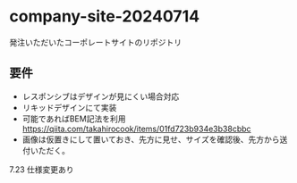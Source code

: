 # company-site-20240714
発注いただいたコーポレートサイトのリポジトリ<br>
## 要件
 - レスポンシブはデザインが見にくい場合対応<br>
 - リキッドデザインにて実装<br>
 - 可能であればBEM記法を利用<br>
 https://qiita.com/takahirocook/items/01fd723b934e3b38cbbc
 - 画像は仮置きにして置いておき、先方に見せ、サイズを確認後、先方から送付いただく。

7.23 仕様変更あり
